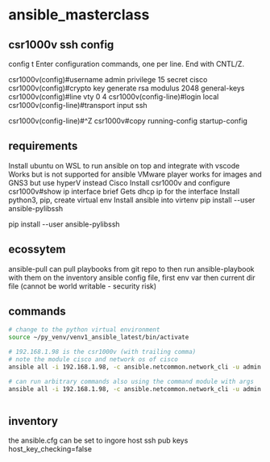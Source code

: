 # ansible_masterclass

## csr1000v ssh config

config t
Enter configuration commands, one per line.  End with CNTL/Z.

csr1000v(config)#username admin privilege 15 secret cisco
csr1000v(config)#crypto key generate rsa modulus 2048 general-keys
csr1000v(config)#line vty 0 4
csr1000v(config-line)#login local
csr1000v(config-line)#transport input ssh

csr1000v(config-line)#^Z
csr1000v#copy running-config startup-config

## requirements

Install ubuntu on WSL to run ansible on top and integrate with vscode
Works but is not supported for ansible
VMware player works for images and GNS3 but use hyperV instead
Cisco
Install csr1000v and configure
csr1000v#show ip interface brief
Gets dhcp ip for the interface
Install python3, pip, create virtual env
Install ansible into virtenv
pip install --user ansible-pylibssh

pip install --user ansible-pylibssh

## ecossytem

ansible-pull can pull playbooks from git repo to then run ansible-playbook with them on the inventory
ansible config file, first env var then current dir file (cannot be world writable - security risk)

## commands

```` bash
# change to the python virtual environment
source ~/py_venv/venv1_ansible_latest/bin/activate

# 192.168.1.98 is the csr1000v (with trailing comma)
# note the module cisco and network os of cisco
ansible all -i 192.168.1.98, -c ansible.netcommon.network_cli -u admin -k -m cisco.ios.ios_facts -e ansible_network_os=cisco.ios.ios

# can run arbitrary commands also using the command module with args
ansible all -i 192.168.1.98, -c ansible.netcommon.network_cli -u admin -k -m cisco.ios.ios_command -e ansible_network_os=cisco.ios.ios -a "commands='show ip interface brief'"



````

## inventory

the ansible.cfg can be set to ingore host ssh pub keys host_key_checking=false
